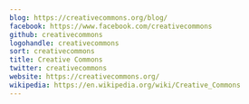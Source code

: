 ```yaml
---
blog: https://creativecommons.org/blog/
facebook: https://www.facebook.com/creativecommons
github: creativecommons
logohandle: creativecommons
sort: creativecommons
title: Creative Commons
twitter: creativecommons
website: https://creativecommons.org/
wikipedia: https://en.wikipedia.org/wiki/Creative_Commons
---
```

